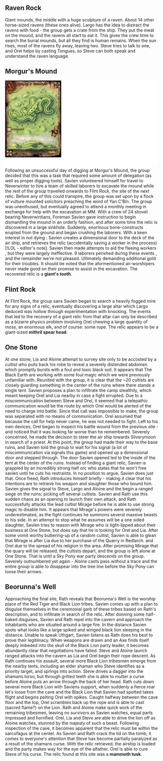 <!-- TITLE: Relic Search -->
<!-- SUBTITLE: Trying to find a way to meet the giant council -->

## Raven Rock
Giant mounds, the middle with a huge sculpture of a raven.
About 14 other horse-sized ravens (these ones alive).
Largo has the idea to distract the ravens with food - the group gets a crate from the ship.
They put the meat on the mound, and the ravens all start to eat it. 
This gives the crew time to search the burial mounds, but all they find is human remains.
When the sun rises, most of the ravens fly away, leaving two. 
Steve tries to talk to one, and Orel helps by casting Tongues, so Steve can both speak and understand the raven language.

## Morgur's Mound
![Morgur Mound](/uploads/morgur-mound.jpg "Morgur Mound")
Following an unsuccessful day of digging at Morgur's Mound, the group decided that this was a task that required some amount of delegation (as well as proper digging tools). Savien volunteered himself for travel to Neverwinter to hire a team of skilled laborers to excavate the mound while the rest of the group travelled onwards to Flint Rock, the site of the next relic. Before any of this could transpire, the group was set upon by a flock of vulture mounted solicitors preaching the word of Yan C'Bin. The group was unenthused, but eventually agreed to attend a monthly meeting in exchange for help with the excavation at MM. With a crew of 24 shovel bearing Neverwintians, Foreman Savien gave instruction to begin dismantling the mound in an orderly fashion, and after some time the relic is discovered in a large sinkhole. Suddenly, enormous bone-constructs erupted from the ground and began crushing  the laborers. With a keen interest in not dying : Savien creates a dimensional door to the deck of the air ship, and retrieves the relic (accidentally saving a worker in the process) [!LOL - editor's note]. Savien then made attempts to aid the fleeing workers , but they were largely ineffective. 9 laborers perished during these events , and the remainder we're not pleased. Ultimately demanding additional gold for their troubles. It should be noted that the aformentioned air-worshipers never made good on their promise to assist in the excavation. The recovered relic is a **giant's tooth**. 


## Flint Rock
At Flint Rock, the group sans Savien began to search a heavily fogged mire for any signs of a relic, eventually discovering a large altar which Largo deduced was hollow through experimentation with knocking. The events that led to the recovery of a giant relic from that altar can only be described as a bizarre physics problem involving Orel chewing a large quantity of moss, an enormous elk, and of course: some rope. The relic appears to be a giant-sized **mithril spear head**. 

## One Stone
At one stone, Lia and Aloine attempt to survey site only to be accosted by a cultist who pulls back his robe to reveal a severely distended abdomen which promptly bursts with a foul and toxic black soil. It appears that The Black Earth are working with some foul magic which we were previously unfamiliar with.
Reunited with the group, it is clear that the ~20 cultists are closely guarding something in the center of the ruins where there stands a single tent.
Savien proposes a plan to infiltrate the camp stealthily, which meant keeping Orel and Lia nearby in case a fight errupted.
Due to a miscommunication between Steve and Orel, it seemed that a telepathic communication would be the route by which Orel would be alerted of the need to charge into battle.
Since that call was impossible to make, the group was separated with no means of communication.
Orel assumed that because the call for help never came, he was not needed to fight.
Left to his own devices, Orel began to inspect his battle wound from the previous site - and noticed that it was looking far worse than he remembered.
Severely concerned, he made the decision to steer the air ship towards Silverymoon in search of a priest.
At this point, the group had made their way to the base ruins, and Savien told the group to wait for his signal (a lot of miscommunication via signals this game) and opened up a dimensional door and stepped through.
The door Savien opened led to the inside of the tent at the center of the ruins.
Instead of finding a giant relic, Savien is grappled by an incredibly strong half orc who states that he won't free savien until he cuts his restraints.
In no position to argue, Savien does just that. Once freed, Rath introduces himself briefly - making it clear that his intentions are to retrieve his weapon and slaughter those who bound him.
Savien gives the signal to Steve, Largo and Aloine and the begin a ranged siege on the ruins; picking off several cultists.
Savien and Rath use this sudden chaos as an opening to launch their own attack, and Rath successfully attacks the lead cultist Mirage before he is able to use strong magic to disable him.
It appears that Mirage's powers were severely underestimated, as the fight continues he summons several massive beasts to his side.
In an attempt to stop what he assumes will be a one sided slaughter, Savien tries to reason with Mirage who is tight-lipped about their business at One Stone, but does say that he is looking for Orel and Lia.
After some vomit worthy buttering-up of a random cultist, Savien is able to glean that Mirage is after Lia due to her purchase of the Quarry in Redlarch. and Orel due to the spread of his religion in the area.
After promising Mirage that the quary will be released, the cultists depart, and the group is left alone at One Stone.
That is until a Sky Pony war party descends on the group.
Severely outnumbered yet again - Aloine casts pass without a trace and the entire group is able to disappear into the tree line before the Sky Pony can loose their arrows.

## Beorunna's Well
Approaching the final site, Rath reveals that Beorunna's Well is the worship place of the Red Tiger and Black Lion tribes. Savien comes up with a plan to disguise themselves in the ceremonial garb of these tribes based on Rath's description, and to infiltrate in search of the relic. After donning some half-baked disguises, Savien and Rath repel into the cavern and approach the inhabitants who are situated around a large fire. In the distance Savien spots what looks like a large spiked and winged black lion sleeping in the distance. Unable to speak Uthgart, Savien listens as Rath does his best to prove their legitimacy. When weapons are drawn and an Axe finds itself deeply imbeded into the skull of the Black Lion party leader, it becomes abundantly clear that negotiations have failed. Steve and Aloine launch ranged attacks into the cavern as Lia and Orel begin their rope descent. As Rath continues his assault, several more Black Lion tribesmen emerge from the nearby tents, including an elder shaman who Steve identifies as a priority target, and springs into action. Steve drives a dagger into the shamans torso, but through gritted teeth she is able to mutter a curse before Aloine puts an arrow through the back of her head.
Rath cuts down several more Black Lion with Saviens support, when suddenly a fierce roar let's loose from the cave and the Black Lion that Savien had spotted takes flight and begins pelting Orel with spikes. Caught halfway between the cave floor and the top, Orel scrambles back up the rope and is able to cast (sacred flame?) on the Lion. Rath and Aloine make quick work of the remaining tribesmen, leaving no survivors as Savien watches, equal parts impressed and horrified. Orel, Lia and Steve are able to drive the lion off as Aloine watches, stunned by the majesty of such a beast. Following inspection of the cave, it becomes apparent that the relic must be within the sarcofagus at the center. As Savien and Rath crack the lid on the tomb, it comes to everyone's attention that Steve has become partially paralyzed as a result of the shamans curse. With the relic retrieved, the airship is loaded and the party makes way for the eye of the alfather. Orel is able to cure Steve of his curse. The relic found at this site was a **mammoth tusk**. 